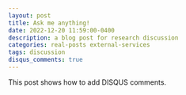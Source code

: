 ```yaml
---
layout: post
title: Ask me anything!
date: 2022-12-20 11:59:00-0400
description: a blog post for research discussion
categories: real-posts external-services
tags: discussion
disqus_comments: true
---
```

This post shows how to add DISQUS comments.
